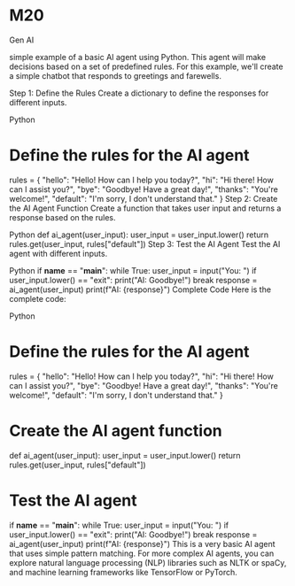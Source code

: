 # M20
Gen AI

simple example of a basic AI agent using Python. This agent will make decisions based on a set of predefined rules. For this example, we'll create a simple chatbot that responds to greetings and farewells.

Step 1: Define the Rules
Create a dictionary to define the responses for different inputs.

Python
# Define the rules for the AI agent
rules = {
    "hello": "Hello! How can I help you today?",
    "hi": "Hi there! How can I assist you?",
    "bye": "Goodbye! Have a great day!",
    "thanks": "You're welcome!",
    "default": "I'm sorry, I don't understand that."
}
Step 2: Create the AI Agent Function
Create a function that takes user input and returns a response based on the rules.

Python
def ai_agent(user_input):
    user_input = user_input.lower()
    return rules.get(user_input, rules["default"])
Step 3: Test the AI Agent
Test the AI agent with different inputs.

Python
if __name__ == "__main__":
    while True:
        user_input = input("You: ")
        if user_input.lower() == "exit":
            print("AI: Goodbye!")
            break
        response = ai_agent(user_input)
        print(f"AI: {response}")
Complete Code
Here is the complete code:

Python
# Define the rules for the AI agent
rules = {
    "hello": "Hello! How can I help you today?",
    "hi": "Hi there! How can I assist you?",
    "bye": "Goodbye! Have a great day!",
    "thanks": "You're welcome!",
    "default": "I'm sorry, I don't understand that."
}

# Create the AI agent function
def ai_agent(user_input):
    user_input = user_input.lower()
    return rules.get(user_input, rules["default"])

# Test the AI agent
if __name__ == "__main__":
    while True:
        user_input = input("You: ")
        if user_input.lower() == "exit":
            print("AI: Goodbye!")
            break
        response = ai_agent(user_input)
        print(f"AI: {response}")
This is a very basic AI agent that uses simple pattern matching. For more complex AI agents, you can explore natural language processing (NLP) libraries such as NLTK or spaCy, and machine learning frameworks like TensorFlow or PyTorch.
